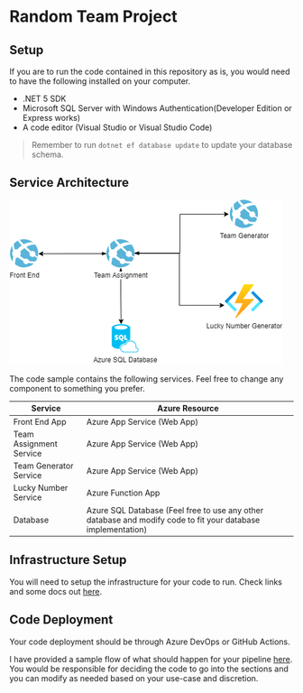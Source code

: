 # Random Team Project

## Setup

If you are to run the code contained in this repository as is, you would need to have the following installed on your computer.

- .NET 5 SDK
- Microsoft SQL Server with Windows Authentication(Developer Edition or Express works)
- A code editor (Visual Studio or Visual Studio Code)

> Remember to run `dotnet ef database update` to update your database schema.
## Service Architecture

![Resources](./docs/service-architecture.png)

The code sample contains the following services. Feel free to change any component to something you prefer.

|Service|Azure Resource
|---|---|
Front End App|Azure App Service (Web App)
Team Assignment Service|Azure App Service (Web App)
Team Generator Service|Azure App Service (Web App)
Lucky Number Service | Azure Function App
Database | Azure SQL Database (Feel free to use any other database and modify code to fit your database implementation)

## Infrastructure Setup

You will need to setup the infrastructure for your code to run. Check links and some docs out [here](./iaac/README.md).

## Code Deployment

Your code deployment should be through Azure DevOps or GitHub Actions.

I have provided a sample flow of what should happen for your pipeline [here](./.github/). You would be responsible for deciding the code to go into the sections and you can modify as needed based on your use-case and discretion.